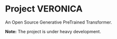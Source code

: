 # Project VERONICA
An Open Source Generative PreTrained Transformer.

**Note:** The project is under heavy development.
